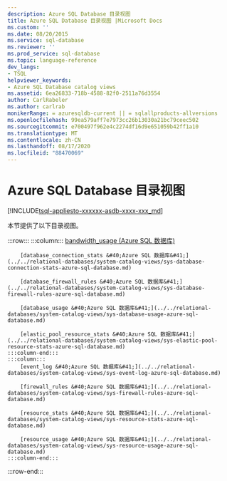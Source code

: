 ```yaml
---
description: Azure SQL Database 目录视图
title: Azure SQL Database 目录视图 |Microsoft Docs
ms.custom: ''
ms.date: 08/20/2015
ms.service: sql-database
ms.reviewer: ''
ms.prod_service: sql-database
ms.topic: language-reference
dev_langs:
- TSQL
helpviewer_keywords:
- Azure SQL Database catalog views
ms.assetid: 6ea26833-718b-4588-82f0-2511a76d3554
author: CarlRabeler
ms.author: carlrab
monikerRange: = azuresqldb-current || = sqlallproducts-allversions
ms.openlocfilehash: 99ea579aff7e7973cc26b13030a21bc79ceec502
ms.sourcegitcommit: e700497f962e4c2274df16d9e651059b42ff1a10
ms.translationtype: MT
ms.contentlocale: zh-CN
ms.lasthandoff: 08/17/2020
ms.locfileid: "88470069"
---
```

# <a name="azure-sql-database-catalog-views"></a>Azure SQL Database 目录视图
[!INCLUDE[tsql-appliesto-xxxxxx-asdb-xxxx-xxx_md](../../includes/tsql-appliesto-xxxxxx-asdb-xxxx-xxx-md.md)]

本节提供了以下目录视图。  

:::row:::
    :::column:::
        [bandwidth_usage &#40;Azure SQL 数据库&#41;](../../relational-databases/system-catalog-views/sys-bandwidth-usage-azure-sql-database.md)

        [database_connection_stats &#40;Azure SQL 数据库&#41;](../../relational-databases/system-catalog-views/sys-database-connection-stats-azure-sql-database.md)

        [database_firewall_rules &#40;Azure SQL 数据库&#41;](../../relational-databases/system-catalog-views/sys-database-firewall-rules-azure-sql-database.md)

        [database_usage &#40;Azure SQL 数据库&#41;](../../relational-databases/system-catalog-views/sys-database-usage-azure-sql-database.md)

        [elastic_pool_resource_stats &#40;Azure SQL 数据库&#41;](../../relational-databases/system-catalog-views/sys-elastic-pool-resource-stats-azure-sql-database.md)
    :::column-end:::
    :::column:::
        [event_log &#40;Azure SQL 数据库&#41;](../../relational-databases/system-catalog-views/sys-event-log-azure-sql-database.md)

        [firewall_rules &#40;Azure SQL 数据库&#41;](../../relational-databases/system-catalog-views/sys-firewall-rules-azure-sql-database.md)

        [resource_stats &#40;Azure SQL 数据库&#41;](../../relational-databases/system-catalog-views/sys-resource-stats-azure-sql-database.md)

        [resource_usage &#40;Azure SQL 数据库&#41;](../../relational-databases/system-catalog-views/sys-resource-usage-azure-sql-database.md)
    :::column-end:::
:::row-end:::
